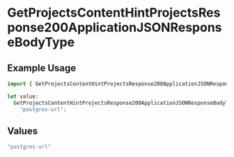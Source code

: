 # GetProjectsContentHintProjectsResponse200ApplicationJSONResponseBodyType

## Example Usage

```typescript
import { GetProjectsContentHintProjectsResponse200ApplicationJSONResponseBodyType } from "@vercel/sdk/models/operations";

let value:
  GetProjectsContentHintProjectsResponse200ApplicationJSONResponseBodyType =
    "postgres-url";
```

## Values

```typescript
"postgres-url"
```